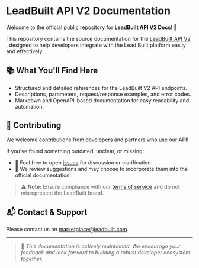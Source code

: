 # LeadBuilt API V2 Documentation

Welcome to the official public repository for **LeadBuilt API V2 Docs**! 🚀

This repository contains the source documentation for the [LeadBuilt API V2](https://marketplace.leadbuilt.com/docs/oauth/Overview/index.html) , designed to help developers integrate with the Lead Built platform easily and effectively.

## 📚 What You'll Find Here
- Structured and detailed references for the LeadBuilt V2 API endpoints.
- Descriptions, parameters, request/response examples, and error codes.
- Markdown and OpenAPI-based documentation for easy readability and automation.

## 🤝 Contributing
We welcome contributions from developers and partners who use our API!

If you’ve found something outdated, unclear, or missing:
- 🧠 Feel free to open [issues](https://github.com/LeadBuilt/api-v2-docs/issues) for discussion or clarification.
- 📌 We review suggestions and may choose to incorporate them into the official documentation.

> ⚠️ **Note:** Ensure compliance with our [terms of service](https://www.leadbuilt.com/terms) and do not misrepresent the LeadBuilt brand.

## 📬 Contact & Support
Please contact us on marketplace@leadbuilt.com. 

---

> 🔔 _This documentation is actively maintained. We encourage your feedback and look forward to building a robust developer ecosystem together._
